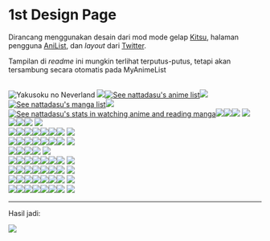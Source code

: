 <html>
<head></head>
<body>
    <h1>1st Design Page</h1>
    <p>Dirancang menggunakan desain dari mod mode gelap <a href="https://kitsu.io">Kitsu</a>, halaman pengguna <a href="https://anilist.co">AniList</a>, dan <i>layout</i> dari <a href="https://www.twitter.com">Twitter</a>.</p>
    <p>Tampilan di <i>readme</i> ini mungkin terlihat terputus-putus, tetapi akan tersambung secara otomatis pada MyAnimeList</p>
    <br />
    <img src="batch/a0.png" title="Yakusoku no Neverland">
    <img src="batch/b0.png"><a href="https://myanimelist.net/animelist/nattadasu"><img src="batch/b1.png" title="See nattadasu's anime list"></a><img src="batch/b2.png"><a href="https://myanimelist.net/mangalist/nattadasu"><img src="batch/b3.png" title="See nattadasu's manga list"></a><img src="batch/b4.png"><a href=""><img src="batch/b5.png" title="See nattadasu's stats in watching anime and reading manga"></a><img src="batch/b6.png"><a href=""><img src="batch/b7.png"></a><img src="batch/b8.png">
    <img src="batch/c0.png"><br />
    <img src="batch/d0.png"><a href="It's real place dude -3-"><img src="batch/d1.png"></a><img src="batch/d2.png">
    <img src="batch/e0.png"><br />
    <img src="batch/f0.png"><a href=""><img src="batch/f1.png"></a><img src="batch/f2.png"><a href=""><img src="batch/f3.png"></a><img src="batch/f4.png"><a href=""><img src="batch/f5.png"></a><img src="batch/f6.png">
    <img src="batch/g0.png"><br />
    <img src="batch/h0.png"><a href=""><img src="batch/h1.png"></a><img src="batch/h2.png"><a href=""><img src="batch/h3.png"></a><img src="batch/h4.png"><a href=""><img src="batch/h5.png"></a><img src="batch/h6.png">
    <img src="batch/i0.png"><br />
    <img src="batch/j0.png"><img src="batch/j2.png"><a href=""><img src="batch/j3.png"></a><img src="batch/j4.png">
    <img src="batch/k0.png"><br />
    <img src="batch/l0.png"><a href=""><img src="batch/l1.png"></a><img src="batch/l2.png"><a href=""><img src="batch/l3.png"></a><img src="batch/l4.png"><a href=""><img src="batch/l5.png"></a><img src="batch/l6.png">
    <img src="batch/m0.png"><br />
    <img src="batch/n0.png"><a href=""><img src="batch/n1.png"></a><img src="batch/n2.png"><a href=""><img src="batch/n3.png"></a><img src="batch/n4.png"><a href=""><img src="batch/n5.png"></a><img src="batch/n6.png">
    <img src="batch/o0.png"><br />
    <img src="batch/p0.png"><a href=""><img src="batch/p1.png"></a><img src="batch/p2.png"><a href=""><img src="batch/p3.png"></a><img src="batch/p4.png"><a href=""><img src="batch/p5.png"></a><img src="batch/p6.png">
    <img src="batch/q0.png"><br />
    <img src="batch/r0.png"><a href=""><img src="batch/r1.png"></a><img src="batch/r2.png"><a href=""><img src="batch/r3.png"></a><img src="batch/r4.png"><a href=""><img src="batch/r5.png"></a><img src="batch/r6.png">
    <img src="batch/s0.png">
    <hr />
    <p>Hasil jadi:</p>
    <img src="not-final.png">
</body>
</html>
